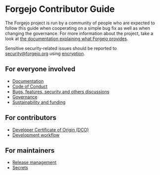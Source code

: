# Forgejo Contributor Guide

The Forgejo project is run by a community of people who are expected to follow this guide when cooperating on a simple bug fix as well as when changing the governance. For more information about the project, take a look at [the documentation explaining what Forgejo provides](README.md).

Sensitive security-related issues should be reported to [security@forgejo.org](mailto:security@forgejo.org) using [encryption](https://keyoxide.org/security@forgejo.org).

## For everyone involved

- [Documentation](https://forgejo.org/docs/next/)
- [Code of Conduct](https://forgejo.org/docs/next/developer/COC/)
- [Bugs, features, security and others discussions](https://forgejo.org/docs/next/developer/DISCUSSIONS/)
- [Governance](https://forgejo.org/docs/next/developer/GOVERNANCE/)
- [Sustainability and funding](https://codeberg.org/forgejo/sustainability/src/branch/master/README.md)

## For contributors

- [Developer Certificate of Origin (DCO)](https://forgejo.org/docs/next/developer/DCO/)
- [Development workflow](https://forgejo.org/docs/next/developer/WORKFLOW/)

## For maintainers

- [Release management](https://forgejo.org/docs/next/developer/RELEASE/)
- [Secrets](https://forgejo.org/docs/next/developer/SECRETS/)
